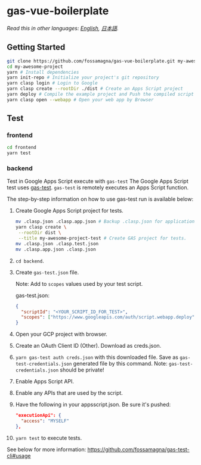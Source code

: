 # gas-vue-boilerplate

*Read this in other languages: [English](README.md), [日本語](README.ja.md).*

## Getting Started

```sh
git clone https://github.com/fossamagna/gas-vue-boilerplate.git my-awesome-project
cd my-awesome-project
yarn # Install dependencies
yarn init-repo # Initialize your project's git repository
yarn clasp login # Login to Google
yarn clasp create --rootDir ./dist # Create an Apps Script project
yarn deploy # Compile the example project and Push the compiled script to the server
yarn clasp open --webapp # Open your web app by Browser
```

## Test

### frontend

```sh
cd frontend
yarn test
```

### backend

Test in Google Apps Script execute with `gas-test`
The Google Apps Script test uses [gas-test](https://github.com/fossamagna/gas-test).
`gas-test` is remotely executes an Apps Script function.

The step-by-step information on how to use gas-test run is available below:

1. Create Google Apps Script project for tests.
   ```sh
   mv .clasp.json .clasp.app.json # Backup .clasp.json for application.
   yarn clasp create \
    --rootDir dist \
    --title my-awesome-project-test # Create GAS project for tests.
   mv .clasp.json .clasp.test.json
   mv .clasp.app.json .clasp.json
   ```
2. `cd backend`.
3. Create `gas-test.json` file.

   Note: Add to `scopes` values used by your test script.

   gas-test.json:
   ```json
   {
     "scriptId": "<YOUR_SCRIPT_ID_FOR_TEST>",
     "scopes": ["https://www.googleapis.com/auth/script.webapp.deploy"]
   }
   ```
4. Open your GCP project with browser.
5. Create an OAuth Client ID (Other). Download as creds.json.
6. `yarn gas-test auth creds.json` with this downloaded file.
   Save as `gas-test-credentials.json` generated file by this command.
   Note: `gas-test-credentials.json` should be private!
7. Enable Apps Script API.
8. Enable any APIs that are used by the script.
9. Have the following in your appsscript.json. Be sure it's pushed:
   ```json
   "executionApi": {
     "access": "MYSELF"
   },
   ```
10. `yarn test` to execute tests.

See below for more information: https://github.com/fossamagna/gas-test-cli#usage
